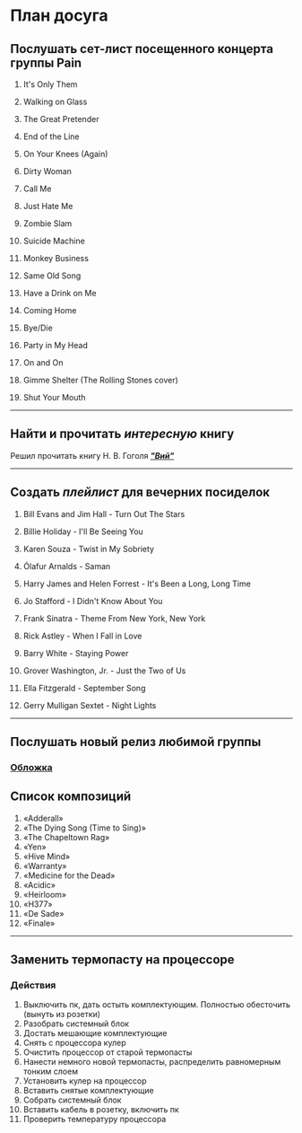 # План досуга

## Послушать сет-лист посещенного концерта группы **Pain**

1. It's Only Them

2. Walking on Glass

3. The Great Pretender

4. End of the Line

5. On Your Knees (Again)

6. Dirty Woman

7. Call Me

8. Just Hate Me

9. Zombie Slam

10. Suicide Machine

11. Monkey Business

12. Same Old Song

13. Have a Drink on Me

14. Coming Home

15. Bye/Die

16. Party in My Head

17. On and On

18. Gimme Shelter
(The Rolling Stones cover)

19. Shut Your Mouth

---
## Найти и прочитать ***интересную*** книгу

Решил прочитать книгу Н. В. Гоголя [***"Вий"***](https://cdn.ast.ru/v2/AST000000000058323/COVER/cover1__w340.jpg)

---
## Создать *плейлист* для вечерних посиделок

1. Bill Evans and Jim Hall - Turn Out The Stars

2. Billie Holiday - I'll Be Seeing You

3. Karen Souza - Twist in My Sobriety

4. Ólafur Arnalds - Saman

5. Harry James and Helen Forrest - It's Been a Long, Long Time

6. Jo Stafford - I Didn't Know About You

7. Frank Sinatra - Theme From New York, New York

8. Rick Astley - When I Fall in Love

9. Barry White - Staying Power

10. Grover Washington, Jr. - Just the Two of Us

11. Ella Fitzgerald - September Song

12. Gerry Mulligan Sextet - Night Lights

---
## Послушать новый релиз любимой группы
### [Обложка](https://upload.wikimedia.org/wikipedia/ru/9/9b/Slipknot_%E2%80%94_The_End%2C_So_Far.jpg)
## Список композиций 
1.	«Adderall»
2.	«The Dying Song (Time to Sing)»
3.	«The Chapeltown Rag»
4.	«Yen»
5.	«Hive Mind»
6.	«Warranty»
7.	«Medicine for the Dead»
8.	«Acidic»
9.	«Heirloom»
10.	«H377»
11.	«De Sade»
12.	«Finale»
---
## Заменить термопасту на процессоре
###  Действия 
1. Выключить пк, дать остыть комплектующим. Полностью обесточить (вынуть из розетки)
2. Разобрать системный блок 
3. Достать мешающие комплектующие
4. Снять с процессора кулер
5. Очистить процессор от старой термопасты
6. Нанести немного новой термопасты, распределить равномерным тонким слоем
7. Установить кулер на процессор
8. Вставить снятые комплектующие
9. Собрать системный блок
10. Вставить кабель в розетку, включить пк
11. Проверить температуру процессора
